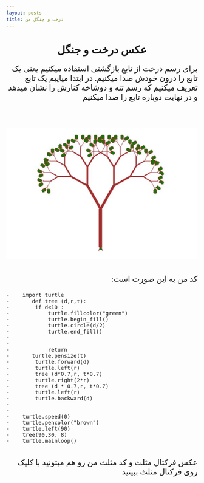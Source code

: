 ```yaml
---
layout: posts
title: درخت و جنگل من
---
```


<h1 style="text-align: center; font-family: B titr;">عکس درخت و جنگل</h1>

<p style="text-align: right; font-family: B nazanin ;font-size:150%; "> برای رسم درخت از تابع بازگشتی استفاده میکنیم یعنی یک تابع را درون خودش صدا میکنیم. در ابتدا میاییم یک تابع تعریف میکنیم که رسم تنه و دوشاخه کنارش را نشان میدهد و در نهایت دوباره تابع را صدا میکنیم<p>
<br><br>

![alt text](../assets/images/123456.JPG "Tree Picture")
<br><br>




<p style="text-align: right; font-family: B nazanin ; font-size:150%;">   :کد من به این صورت است</p>
<pre>
-    import turtle
-       def tree (d,r,t):
-        if d<10 :
-            turtle.fillcolor("green")
-            turtle.begin_fill()
-            turtle.circle(d/2)
-            turtle.end_fill()
-    
-            
-            return
-       turtle.pensize(t)
-        turtle.forward(d)
-        turtle.left(r)
-        tree (d*0.7,r, t*0.7)
-        turtle.right(2*r)
-        tree (d * 0.7,r, t*0.7)
-        turtle.left(r)
-        turtle.backward(d)
-    
-    
-    turtle.speed(0)
-    turtle.pencolor("brown")
-    turtle.left(90)
-    tree(90,30, 8)
-    turtle.mainloop()
    
</pre>    

<p style="text-align: right; font-family: B nazanin ; font-size:150%; ">  عکس فرکتال مثلث و کد مثلث من رو هم میتونید با کلیک روی 
<a herf="https://setayeshbaghaee.github.io/Post-feractal/">فرکتال مثلث </a>  ببینید


